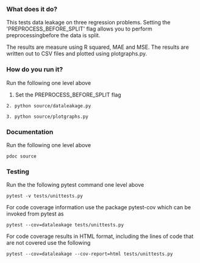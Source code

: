 

### What does it do?

This tests data leakage on three regression problems. Setting the 'PREPROCESS_BEFORE_SPLIT' flag allows you to perform preprocessingbefore the data is split.

The results are measure using R squared, MAE and MSE. The results are written out to CSV files and plotted using plotgraphs.py.

### How do you run it?

Run the following one level above


1. Set the PREPROCESS_BEFORE_SPLIT flag 

```
2. python source/dataleakage.py
```
 
```
3. python source/plotgraphs.py
```

### Documentation

Run the following one level above

```
pdoc source 
```

### Testing 

Run the the following pytest command one level above

```
pytest -v tests/unittests.py
```

For code coverage information use the package pytest-cov which can be invoked from pytest as

```
pytest --cov=dataleakage tests/unittests.py
```

For code coverage results in HTML format, including the lines of code that are not covered use the following

```
pytest --cov=dataleakage --cov-report=html tests/unittests.py
```
